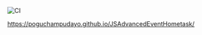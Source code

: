 ![CI](https://github.com/Poguchampudayo/JSAdvancedEventHometask/actions/workflows/web.yml/badge.svg)

https://poguchampudayo.github.io/JSAdvancedEventHometask/